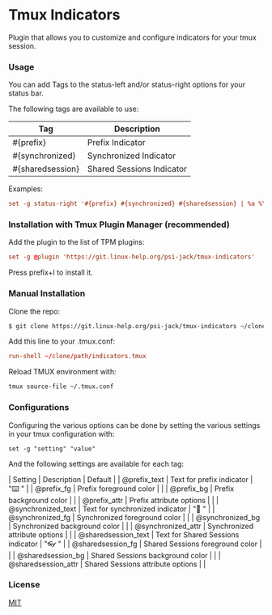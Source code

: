 # Tmux Indicators

Plugin that allows you to customize and configure indicators for your tmux session.

### Usage

You can add Tags to the status-left and/or status-right options for your status bar.

The following tags are available to use:

| Tag              | Description               |
|------------------|---------------------------|
| #{prefix}        | Prefix Indicator          |
| #{synchronized}  | Synchronized Indicator    |
| #{sharedsession} | Shared Sessions Indicator |

Examples:

```tmux.conf
set -g status-right '#{prefix} #{synchronized} #{sharedsession} | %a %Y-%m-%d %H:%M'
```

### Installation with Tmux Plugin Manager (recommended)

Add the plugin to the list of TPM plugins:

```tmux.conf
set -g @plugin 'https://git.linux-help.org/psi-jack/tmux-indicators'
```

Press prefix+I to install it.

### Manual Installation

Clone the repo:

```bash
$ git clone https://git.linux-help.org/psi-jack/tmux-indicators ~/clone/path
```

Add this line to your .tmux.conf:

```tmux.conf
run-shell ~/clone/path/indicators.tmux
```

Reload TMUX environment with:

```bash
tmux source-file ~/.tmux.conf
```

### Configurations

Configuring the various options can be done by setting the various settings in your tmux configuration with:

`set -g "setting" "value"`

And the following settings are available for each tag:

| Setting             | Description                        | Default |
| @prefix_text        | Text for prefix indicator          | "⌨️  "   |
| @prefix_fg          | Prefix foreground color            |         |
| @prefix_bg          | Prefix background color            |         |
| @prefix_attr        | Prefix attribute options           |         |
| @synchronized_text  | Text for synchronized indicator    | "🔁 "   |
| @synchronized_fg    | Synchronized foreground color      |         |
| @synchronized_bg    | Synchronized background color      |         |
| @synchronized_attr  | Synchronized attribute options     |         |
| @sharedsession_text | Text for Shared Sessions indicator | "👓 "   |
| @sharedsession_fg   | Shared Sessions foreground color   |         |
| @sharedsession_bg   | Shared Sessions background color   |         |
| @sharedsession_attr | Shared Sessions attribute options  |         |

### License

[MIT](LICENSE)


